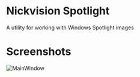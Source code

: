 # Nickvision Spotlight
 A utility for working with Windows Spotlight images

# Screenshots
![MainWindow](https://user-images.githubusercontent.com/17648453/146654228-fcb0324d-7b8b-49ee-9199-452b7bf0b61c.png)
